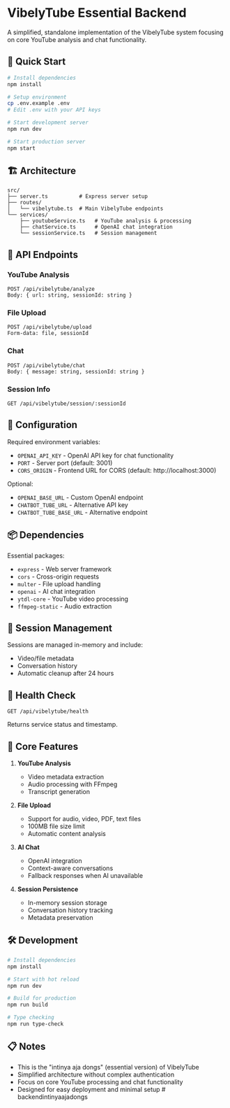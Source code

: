 # VibelyTube Essential Backend

A simplified, standalone implementation of the VibelyTube system focusing on core YouTube analysis and chat functionality.

## 🚀 Quick Start

```bash
# Install dependencies
npm install

# Setup environment
cp .env.example .env
# Edit .env with your API keys

# Start development server
npm run dev

# Start production server
npm start
```

## 🏗️ Architecture

```
src/
├── server.ts          # Express server setup
├── routes/
│   └── vibelytube.ts  # Main VibelyTube endpoints
└── services/
    ├── youtubeService.ts   # YouTube analysis & processing
    ├── chatService.ts      # OpenAI chat integration
    └── sessionService.ts   # Session management
```

## 📡 API Endpoints

### YouTube Analysis
```
POST /api/vibelytube/analyze
Body: { url: string, sessionId: string }
```

### File Upload
```
POST /api/vibelytube/upload
Form-data: file, sessionId
```

### Chat
```
POST /api/vibelytube/chat
Body: { message: string, sessionId: string }
```

### Session Info
```
GET /api/vibelytube/session/:sessionId
```

## 🔧 Configuration

Required environment variables:
- `OPENAI_API_KEY` - OpenAI API key for chat functionality
- `PORT` - Server port (default: 3001)
- `CORS_ORIGIN` - Frontend URL for CORS (default: http://localhost:3000)

Optional:
- `OPENAI_BASE_URL` - Custom OpenAI endpoint
- `CHATBOT_TUBE_URL` - Alternative API key
- `CHATBOT_TUBE_BASE_URL` - Alternative endpoint

## 📦 Dependencies

Essential packages:
- `express` - Web server framework
- `cors` - Cross-origin requests
- `multer` - File upload handling
- `openai` - AI chat integration
- `ytdl-core` - YouTube video processing
- `ffmpeg-static` - Audio extraction

## 🔄 Session Management

Sessions are managed in-memory and include:
- Video/file metadata
- Conversation history
- Automatic cleanup after 24 hours

## 🚦 Health Check

```
GET /api/vibelytube/health
```

Returns service status and timestamp.

## 🎯 Core Features

1. **YouTube Analysis**
   - Video metadata extraction
   - Audio processing with FFmpeg
   - Transcript generation

2. **File Upload**
   - Support for audio, video, PDF, text files
   - 100MB file size limit
   - Automatic content analysis

3. **AI Chat**
   - OpenAI integration
   - Context-aware conversations
   - Fallback responses when AI unavailable

4. **Session Persistence**
   - In-memory session storage
   - Conversation history tracking
   - Metadata preservation

## 🛠️ Development

```bash
# Install dependencies
npm install

# Start with hot reload
npm run dev

# Build for production
npm run build

# Type checking
npm run type-check
```

## 📋 Notes

- This is the "intinya aja dongs" (essential version) of VibelyTube
- Simplified architecture without complex authentication
- Focus on core YouTube processing and chat functionality
- Designed for easy deployment and minimal setup
#   b a c k e n d i n t i n y a a j a d o n g s  
 